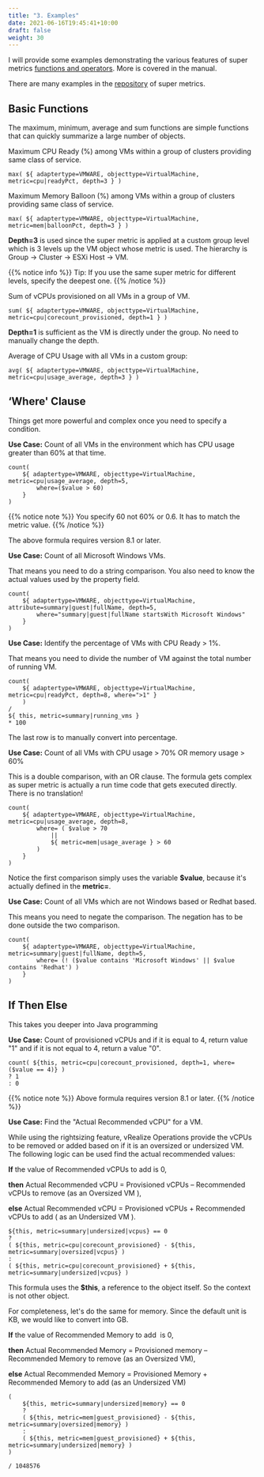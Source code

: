 ```yaml
---
title: "3. Examples"
date: 2021-06-16T19:45:41+10:00
draft: false
weight: 30
---
```


I will provide some examples demonstrating the various features of super metrics [functions and operators](https://docs.vmware.com/en/VMware-vRealize-Operations-Cloud/services/config-guide/GUID-7A557E72-0FD0-4AC9-B778-2F492C121EE9.html). More is covered in the manual.

There are many examples in the [repository](https://code.vmware.com/samples) of super metrics.

## Basic Functions

The maximum, minimum, average and sum functions are simple functions that can quickly summarize a large number of objects.

Maximum CPU Ready (%) among VMs within a group of clusters providing same class of service.

`max( ${ adaptertype=VMWARE, objecttype=VirtualMachine, metric=cpu|readyPct, depth=3 } )`

Maximum Memory Balloon (%) among VMs within a group of clusters providing same class of service.

`max( ${ adaptertype=VMWARE, objecttype=VirtualMachine, metric=mem|balloonPct, depth=3 } )`

**Depth=3** is used since the super metric is applied at a custom group level which is 3 levels up the VM object whose metric is used. The hierarchy is Group -> Cluster -> ESXi Host -> VM.

{{% notice info %}}
Tip: If you use the same super metric for different levels, specify the deepest one.
{{% /notice %}}

Sum of vCPUs provisioned on all VMs in a group of VM.

`sum( ${ adaptertype=VMWARE, objecttype=VirtualMachine, metric=cpu|corecount_provisioned, depth=1 } )`

**Depth=1** is sufficient as the VM is directly under the group. No need to manually change the depth.

Average of CPU Usage with all VMs in a custom group:

`avg( ${ adaptertype=VMWARE, objecttype=VirtualMachine, metric=cpu|usage_average, depth=3 } )`

## ‘Where' Clause

Things get more powerful and complex once you need to specify a condition.

**Use Case:** Count of all VMs in the environment which has CPU usage greater than 60% at that time.

```text
count(
    ${ adaptertype=VMWARE, objecttype=VirtualMachine, metric=cpu|usage_average, depth=5,
        where=($value > 60)
    }
)
```

{{% notice note %}}
You specify 60 not 60% or 0.6. It has to match the metric value.
{{% /notice %}}

The above formula requires version 8.1 or later.

**Use Case:** Count of all Microsoft Windows VMs.

That means you need to do a string comparison. You also need to know the actual values used by the property field.

```text
count(
    ${ adaptertype=VMWARE, objecttype=VirtualMachine, attribute=summary|guest|fullName, depth=5,
        where="summary|guest|fullName startsWith Microsoft Windows"
    }
)
```

**Use Case:** Identify the percentage of VMs with CPU Ready \> 1%.

That means you need to divide the number of VM against the total number of running VM.

```text
count(
    ${ adaptertype=VMWARE, objecttype=VirtualMachine, metric=cpu|readyPct, depth=8, where=">1" }
    )
/
${ this, metric=summary|running_vms }
* 100
```

The last row is to manually convert into percentage.

**Use Case:** Count of all VMs with CPU usage \> 70% OR memory usage \> 60%

This is a double comparison, with an OR clause. The formula gets complex as super metric is actually a run time code that gets executed directly. There is no translation!

```text
count(
    ${ adaptertype=VMWARE, objecttype=VirtualMachine, metric=cpu|usage_average, depth=8,
        where= ( $value > 70
            ||
            ${ metric=mem|usage_average } > 60
        )
    }
)
```

Notice the first comparison simply uses the variable **$value**, because it's actually defined in the **metric=**.

**Use Case:** Count of all VMs which are not Windows based or Redhat based.

This means you need to negate the comparison. The negation has to be done outside the two comparison.

```text
count(
    ${ adaptertype=VMWARE, objecttype=VirtualMachine, metric=summary|guest|fullName, depth=5,
        where= (! ($value contains 'Microsoft Windows' || $value contains 'Redhat') )
    }
)
```

## If Then Else

This takes you deeper into Java programming

**Use Case:** Count of provisioned vCPUs and if it is equal to 4, return value "1" and if it is not equal to 4, return a value "0".

```text
count( ${this, metric=cpu|corecount_provisioned, depth=1, where= ($value == 4)} )
? 1
: 0
```
{{% notice note %}}
Above formula requires version 8.1 or later.
{{% /notice %}}

**Use Case:** Find the "Actual Recommended vCPU" for a VM.

While using the rightsizing feature, vRealize Operations provide the vCPUs to be removed or added based on if it is an oversized or undersized VM. The following logic can be used find the actual recommended values:

**If** the value of Recommended vCPUs to add is 0,

**then** Actual Recommended vCPU = Provisioned vCPUs – Recommended vCPUs to remove (as an Oversized VM ),

**else** Actual Recommended vCPU = Provisioned vCPUs + Recommended vCPUs to add ( as an Undersized VM ).

```text
${this, metric=summary|undersized|vcpus} == 0
?
( ${this, metric=cpu|corecount_provisioned} - ${this, metric=summary|oversized|vcpus} )
:
( ${this, metric=cpu|corecount_provisioned} + ${this, metric=summary|undersized|vcpus} )
```

This formula uses the **$this**, a reference to the object itself. So the context is not other object.

For completeness, let's do the same for memory. Since the default unit is KB, we would like to convert into GB.

**If** the value of Recommended Memory to add  is 0,

**then** Actual Recommended Memory = Provisioned memory – Recommended Memory to remove (as an Oversized VM),

**else** Actual Recommended Memory = Provisioned Memory + Recommended Memory to add (as an Undersized VM)

```text
(
    ${this, metric=summary|undersized|memory} == 0
    ?
    ( ${this, metric=mem|guest_provisioned} - ${this, metric=summary|oversized|memory} )
    :
    ( ${this, metric=mem|guest_provisioned} + ${this, metric=summary|undersized|memory} )
)

/ 1048576
```